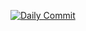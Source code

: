 [![Daily Commit](https://github.com/23f1000470/daily-commit-workflow/actions/workflows/daily-commit.yml/badge.svg)](https://github.com/23f1000470/daily-commit-workflow/actions/workflows/daily-commit.yml)
